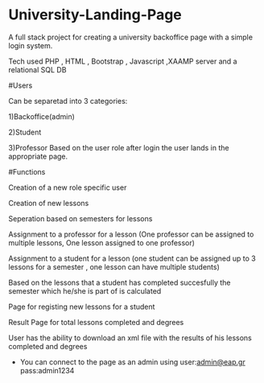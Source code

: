 # University-Landing-Page

A full stack project for creating a university backoffice page with a simple login system.

Tech used PHP , HTML , Bootstrap , Javascript ,XAAMP server and a relational SQL DB

#Users

Can be separetad into 3 categories:

1)Backoffice(admin)

2)Student

3)Professor
Based on the user role after login the user lands in the appropriate page.

#Functions

Creation of a new role specific user

Creation of new lessons

Seperation based on semesters for lessons

Assignment to a professor for a lesson (One professor can be assigned to multiple lessons, One lesson assigned to one professor)

Assignment to a student for a lesson (one student can be assigned up to 3 lessons for a semester , one lesson can have multiple students)

Based on the lessons that a student has completed succesfully the semester which he/she is part of is calculated

Page for registing new lessons for a student

Result Page for total lessons completed and degrees

User has the ability to download an xml file with the results of his lessons completed and degrees

- You can connect to the page as an admin using
  user:admin@eap.gr
  pass:admin1234
